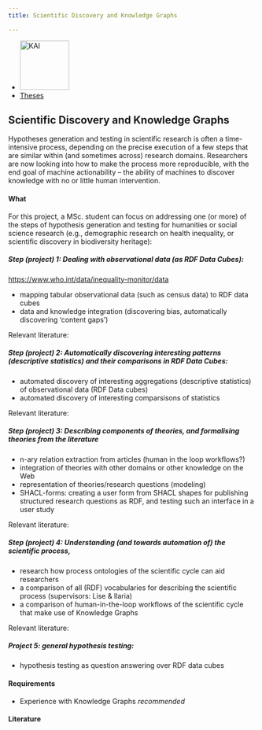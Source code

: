 ```yaml
---
title: Scientific Discovery and Knowledge Graphs 

---
```


<nav><ul>
    <li><a href="https://kai.cs.vu.nl/"> <img src="../../images/logos/KAI_logo_small_transp.png" alt="KAI" width="100"/></a></li>
    <li><a href="https://kai.cs.vu.nl/theses/">Theses</a></li>
</ul></nav>

## Scientific Discovery and Knowledge Graphs

Hypotheses generation and testing in scientific research is often a time-intensive process, depending on the precise execution of a few steps that are similar within (and sometimes across) research domains. Researchers are now looking into how to make the process more reproducible, with the end goal of machine actionability – the ability of machines to discover knowledge with no or little human intervention. 

#### What 
For this project, a MSc. student can focus on addressing one (or more) of the steps of hypothesis generation and testing for humanities or social science research (e.g., demographic research on health inequality, or scientific discovery in biodiversity heritage): 

##### Step (project) 1: Dealing with observational data (as RDF Data Cubes): 

https://www.who.int/data/inequality-monitor/data

- mapping tabular observational data (such as census data) to RDF data cubes
- data and knowledge integration (discovering bias, automatically discovering ‘content gaps’) 

Relevant literature: 

##### Step (project) 2: Automatically discovering interesting patterns (descriptive statistics) and their comparisons in RDF Data Cubes:  

- automated discovery of interesting aggregations (descriptive statistics) of observational data (RDF Data cubes)
- automated discovery of interesting comparsisons of statistics
  
Relevant literature: 

##### Step (project) 3: Describing components of theories, and formalising theories from the literature
- n-ary relation extraction from articles (human in the loop workflows?)
- integration of theories with other domains or other knowledge on the Web 
- representation of theories/research questions (modeling) 
- SHACL-forms: creating a user form from SHACL shapes for publishing structured research questions as RDF, and testing such an interface in a user study
  
Relevant literature: 

##### Step (project) 4: Understanding (and towards automation of) the scientific process, 
- research how process ontologies of the scientific cycle can aid researchers
- a comparison of all (RDF) vocabularies for describing the scientific process (supervisors: Lise & Ilaria) 
- a comparison of human-in-the-loop workflows of the scientific cycle that make use of Knowledge Graphs 

Relevant literature: 

##### Project 5: general hypothesis testing: 

- hypothesis testing as question answering over RDF data cubes 

#### Requirements
- Experience with Knowledge Graphs  _recommended_

#### Literature

